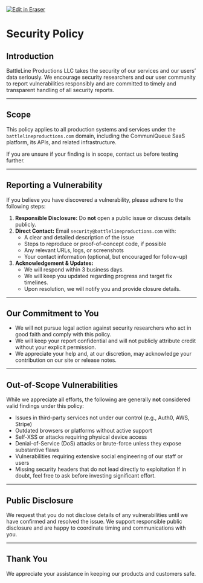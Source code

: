<p><a target="_blank" href="https://app.eraser.io/workspace/iis0YjhPPUIHH4wa4VtX" id="edit-in-eraser-github-link"><img alt="Edit in Eraser" src="https://firebasestorage.googleapis.com/v0/b/second-petal-295822.appspot.com/o/images%2Fgithub%2FOpen%20in%20Eraser.svg?alt=media&amp;token=968381c8-a7e7-472a-8ed6-4a6626da5501"></a></p>

# Security Policy
## Introduction
BattleLine Productions LLC takes the security of our services and our users’ data seriously. We encourage security researchers and our user community to report vulnerabilities responsibly and are committed to timely and transparent handling of all security reports.

---

## Scope
This policy applies to all production systems and services under the `battlelineproductions.com` domain, including the CommuniQueue SaaS platform, its APIs, and related infrastructure. 

If you are unsure if your finding is in scope, contact us before testing further.

---

## Reporting a Vulnerability
If you believe you have discovered a vulnerability, please adhere to the following steps:

1. **Responsible Disclosure:**
Do **not** open a public issue or discuss details publicly.
2. **Direct Contact:**
Email `security@battlelineproductions.com`  with:
    - A clear and detailed description of the issue
    - Steps to reproduce or proof-of-concept code, if possible
    - Any relevant URLs, logs, or screenshots
    - Your contact information (optional, but encouraged for follow-up)
3. **Acknowledgement & Updates:** 
    - We will respond within 3 business days.
    - We will keep you updated regarding progress and target fix timelines.
    - Upon resolution, we will notify you and provide closure details.
---

## Our Commitment to You
- We will not pursue legal action against security researchers who act in good faith and comply with this policy.
- We will keep your report confidential and will not publicly attribute credit without your explicit permission.
- We appreciate your help and, at our discretion, may acknowledge your contribution on our site or release notes.
---

## Out-of-Scope Vulnerabilities
While we appreciate all efforts, the following are generally **not** considered valid findings under this policy:

- Issues in third-party services not under our control (e.g., Auth0, AWS, Stripe)
- Outdated browsers or platforms without active support
- Self-XSS or attacks requiring physical device access
- Denial-of-Service (DoS) attacks or brute-force unless they expose substantive flaws
- Vulnerabilities requiring extensive social engineering of our staff or users
- Missing security headers that do not lead directly to exploitation
If in doubt, feel free to ask before investing significant effort.

---

## Public Disclosure
We request that you do not disclose details of any vulnerabilities until we have confirmed and resolved the issue. We support responsible public disclosure and are happy to coordinate timing and communications with you.

---

## Thank You
We appreciate your assistance in keeping our products and customers safe.



<!--- Eraser file: https://app.eraser.io/workspace/iis0YjhPPUIHH4wa4VtX --->